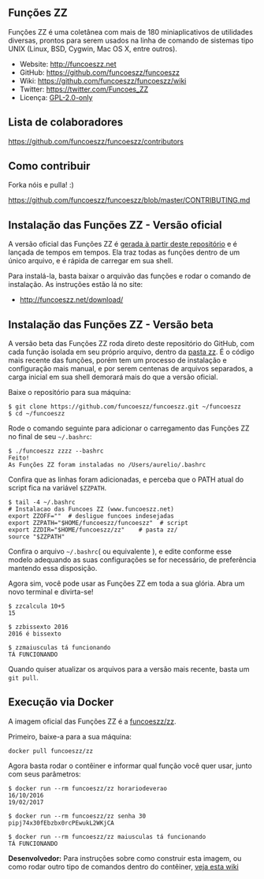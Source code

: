 ## Funções ZZ

Funções ZZ é uma coletânea com mais de 180 miniaplicativos de utilidades diversas, prontos para serem usados na linha de comando de sistemas tipo UNIX (Linux, BSD, Cygwin, Mac OS X, entre outros).

- Website: http://funcoeszz.net
- GitHub: https://github.com/funcoeszz/funcoeszz
- Wiki: https://github.com/funcoeszz/funcoeszz/wiki
- Twitter: https://twitter.com/Funcoes_ZZ
- Licença: [GPL-2.0-only](https://spdx.org/licenses/GPL-2.0-only.html)


## Lista de colaboradores

https://github.com/funcoeszz/funcoeszz/contributors


## Como contribuir

Forka nóis e pulla! :)

https://github.com/funcoeszz/funcoeszz/blob/master/CONTRIBUTING.md


## Instalação das Funções ZZ - Versão oficial

A versão oficial das Funções ZZ é [gerada à partir deste repositório](https://github.com/funcoeszz/funcoeszz/tree/master/release) e é lançada de tempos em tempos. Ela traz todas as funções dentro de um único arquivo, e é rápida de carregar em sua shell.

Para instalá-la, basta baixar o arquivão das funções e rodar o comando de instalação. As instruções estão lá no site:

- http://funcoeszz.net/download/


## Instalação das Funções ZZ - Versão beta

A versão beta das Funções ZZ roda direto deste repositório do GitHub, com cada função isolada em seu próprio arquivo, dentro da [pasta zz](https://github.com/funcoeszz/funcoeszz/tree/master/zz). É o código mais recente das funções, porém tem um processo de instalação e configuração mais manual, e por serem centenas de arquivos separados, a carga inicial em sua shell demorará mais do que a versão oficial. 

Baixe o repositório para sua máquina:

    $ git clone https://github.com/funcoeszz/funcoeszz.git ~/funcoeszz
    $ cd ~/funcoeszz

Rode o comando seguinte para adicionar o carregamento das Funções ZZ no final de seu `~/.bashrc`:

    $ ./funcoeszz zzzz --bashrc
    Feito!
    As Funções ZZ foram instaladas no /Users/aurelio/.bashrc

Confira que as linhas foram adicionadas, e perceba que o PATH atual do script fica na variável `$ZZPATH`.

    $ tail -4 ~/.bashrc
    # Instalacao das Funcoes ZZ (www.funcoeszz.net)
    export ZZOFF=""  # desligue funcoes indesejadas
    export ZZPATH="$HOME/funcoeszz/funcoeszz"  # script
    export ZZDIR="$HOME/funcoeszz/zz"    # pasta zz/
    source "$ZZPATH"

Confira o arquivo `~/.bashrc`( ou equivalente ), e edite conforme esse modelo adequando as suas configurações se for necessário, de preferência mantendo essa disposição.

Agora sim, você pode usar as Funções ZZ em toda a sua glória. Abra um novo terminal e divirta-se!

    $ zzcalcula 10+5
    15

    $ zzbissexto 2016
    2016 é bissexto

    $ zzmaiusculas tá funcionando
    TÁ FUNCIONANDO

Quando quiser atualizar os arquivos para a versão mais recente, basta um `git pull`.

## Execução via Docker

A imagem oficial das Funções ZZ é a [funcoeszz/zz](https://hub.docker.com/r/funcoeszz/zz/).

Primeiro, baixe-a para a sua máquina:

```
docker pull funcoeszz/zz
```

Agora basta rodar o contêiner e informar qual função você quer usar, junto com seus parâmetros:

```console
$ docker run --rm funcoeszz/zz horariodeverao
16/10/2016
19/02/2017

$ docker run --rm funcoeszz/zz senha 30
pipj74x30fEbzbx0rcPEwukL2WKjCA

$ docker run --rm funcoeszz/zz maiusculas tá funcionando
TÁ FUNCIONANDO
```

**Desenvolvedor:** Para instruções sobre como construir esta imagem, ou como rodar outro tipo de comandos dentro do contêiner, [veja esta wiki](https://github.com/funcoeszz/funcoeszz/wiki/Docker)

